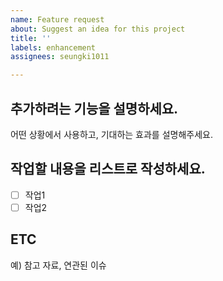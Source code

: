 ```yaml
---
name: Feature request
about: Suggest an idea for this project
title: ''
labels: enhancement
assignees: seungki1011

---
```


## 추가하려는 기능을 설명하세요.
어떤 상황에서 사용하고, 기대하는 효과를 설명해주세요.

## 작업할 내용을 리스트로 작성하세요.
- [ ] 작업1
- [ ] 작업2

## ETC
예) 참고 자료, 연관된 이슈
